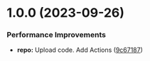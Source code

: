 # 1.0.0 (2023-09-26)


### Performance Improvements

* **repo:** Upload code. Add Actions ([9c67187](https://github.com/hackwish/ansible-mimirtool/commit/9c671870299617e7e2aef5d5ee6ee709afc9cac9))
